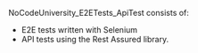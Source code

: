 NoCodeUniversity_E2ETests_ApiTest consists of:
- E2E tests written with Selenium
- API tests  using the Rest Assured library.
